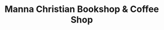 ---
title: "Manna Christian Bookshop & Coffee Shop"
url: /wrexham/manna-christian-bookshop-and-coffee-shop/
shop: books
---